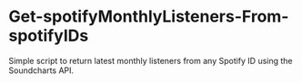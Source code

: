 # Get-spotifyMonthlyListeners-From-spotifyIDs
Simple script to return latest monthly listeners from any Spotify ID using the Soundcharts API.
